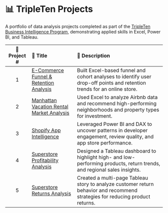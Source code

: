 # 📊 TripleTen Projects

A portfolio of data analysis projects completed as part of the [TripleTen Business Intelligence Program](https://tripleten.com), demonstrating applied skills in Excel, Power BI, and Tableau.

| 🚀 Project # | 📁 Title | 📝 Description |
| :---------: | :----------------------------------------------- | :------------------------------------------------------------------------------------------------------------------ |
| 1 | [E-Commerce Funnel & Retention Analysis](./ecommerce_funnel_retention_analysis) | Built Excel-based funnel and cohort analyses to identify user drop-off points and retention trends for an online store. |
| 2 | [Manhattan Vacation Rental Market Analysis](./manhattan_vacation_rental_market_analysis) | Used Excel to analyze Airbnb data and recommend high-performing neighborhoods and property types for investment. |
| 3 | [Shopify App Intelligence](./appstore_intelligence_shopify) | Leveraged Power BI and DAX to uncover patterns in developer engagement, review quality, and app store performance. |
| 4 | [Superstore Profitability Analysis](./superstore_profitability_analysis) | Designed a Tableau dashboard to highlight high- and low-performing products, return trends, and regional sales insights. |
| 5 | [Superstore Returns Analysis](./superstore_returns_analysis) | Created a multi-page Tableau story to analyze customer return behavior and recommend strategies for reducing product returns. |
